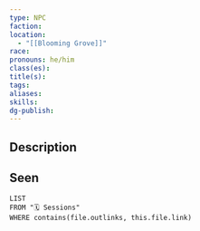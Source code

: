 ```yaml
---
type: NPC
faction: 
location:
  - "[[Blooming Grove]]"
race: 
pronouns: he/him
class(es): 
title(s): 
tags: 
aliases: 
skills: 
dg-publish:
---
```

## Description

## Seen
```dataview
LIST
FROM "🗓️ Sessions"
WHERE contains(file.outlinks, this.file.link)
```
